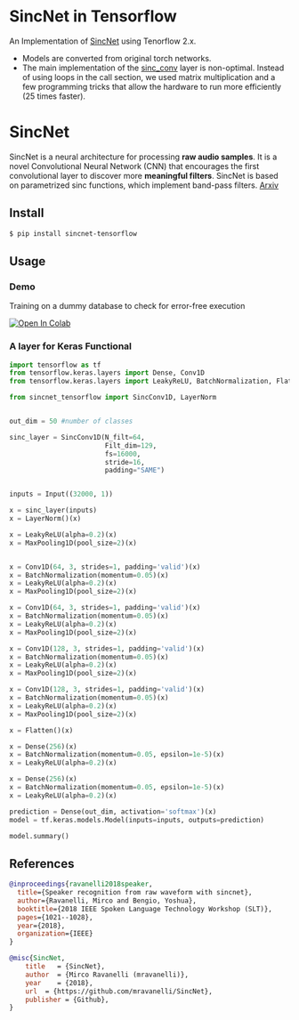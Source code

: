 # SincNet in Tensorflow
An Implementation of <a href="https://github.com/mravanelli/SincNet">SincNet</a> using Tenorflow 2.x.
- Models are converted from original torch networks.
- The main implementation of the <a href="https://github.com/mravanelli/SincNet">sinc_conv</a> layer is non-optimal. Instead of using loops in the call section, we used matrix multiplication and a few programming tricks that allow the hardware to run more efficiently (25 times faster).

# SincNet
SincNet is a neural architecture for processing **raw audio samples**. It is a novel Convolutional Neural Network (CNN) that encourages the first convolutional layer to discover more **meaningful filters**. SincNet is based on parametrized sinc functions, which implement band-pass filters. [Arxiv](http://arxiv.org/abs/1808.00158)


## Install

```bash
$ pip install sincnet-tensorflow
```


## Usage
### Demo
Training on a dummy database to check for error-free execution 

[![Open In Colab](https://colab.research.google.com/assets/colab-badge.svg)](https://colab.research.google.com/github/AryaAftab/sincnet-tensorflow/blob/master/demo/sincnet_tensorflow_demo.ipynb)

### A layer for Keras Functional
```python
import tensorflow as tf
from tensorflow.keras.layers import Dense, Conv1D
from tensorflow.keras.layers import LeakyReLU, BatchNormalization, Flatten, MaxPooling1D, Input

from sincnet_tensorflow import SincConv1D, LayerNorm


out_dim = 50 #number of classes

sinc_layer = SincConv1D(N_filt=64,
                        Filt_dim=129,
                        fs=16000,
                        stride=16,
                        padding="SAME")


inputs = Input((32000, 1)) 

x = sinc_layer(inputs)
x = LayerNorm()(x)

x = LeakyReLU(alpha=0.2)(x)
x = MaxPooling1D(pool_size=2)(x)


x = Conv1D(64, 3, strides=1, padding='valid')(x)
x = BatchNormalization(momentum=0.05)(x)
x = LeakyReLU(alpha=0.2)(x)
x = MaxPooling1D(pool_size=2)(x)

x = Conv1D(64, 3, strides=1, padding='valid')(x)
x = BatchNormalization(momentum=0.05)(x)
x = LeakyReLU(alpha=0.2)(x)
x = MaxPooling1D(pool_size=2)(x)

x = Conv1D(128, 3, strides=1, padding='valid')(x)
x = BatchNormalization(momentum=0.05)(x)
x = LeakyReLU(alpha=0.2)(x)
x = MaxPooling1D(pool_size=2)(x)

x = Conv1D(128, 3, strides=1, padding='valid')(x)
x = BatchNormalization(momentum=0.05)(x)
x = LeakyReLU(alpha=0.2)(x)
x = MaxPooling1D(pool_size=2)(x)

x = Flatten()(x)

x = Dense(256)(x)
x = BatchNormalization(momentum=0.05, epsilon=1e-5)(x)
x = LeakyReLU(alpha=0.2)(x)

x = Dense(256)(x)
x = BatchNormalization(momentum=0.05, epsilon=1e-5)(x)
x = LeakyReLU(alpha=0.2)(x)

prediction = Dense(out_dim, activation='softmax')(x)
model = tf.keras.models.Model(inputs=inputs, outputs=prediction)

model.summary()
```


## References
```bibtex
@inproceedings{ravanelli2018speaker,
  title={Speaker recognition from raw waveform with sincnet},
  author={Ravanelli, Mirco and Bengio, Yoshua},
  booktitle={2018 IEEE Spoken Language Technology Workshop (SLT)},
  pages={1021--1028},
  year={2018},
  organization={IEEE}
}

@misc{SincNet,
    title   = {SincNet}, 
    author  = {Mirco Ravanelli (mravanelli)},
    year    = {2018},
    url  = {https://github.com/mravanelli/SincNet},
    publisher = {Github},
}
```
